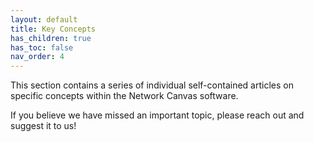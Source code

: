 ```yaml
---
layout: default
title: Key Concepts
has_children: true
has_toc: false
nav_order: 4
---
```


This section contains a series of individual self-contained articles on specific concepts within the Network Canvas software.

If you believe we have missed an important topic, please reach out and suggest it to us!
